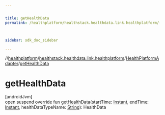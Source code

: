 ```yaml
---


title: getHealthData
permalink: /healthplatform/healthstack.healthdata.link.healthplatform/-health-platform-adapter/get-health-data.html



sidebar: sdk_doc_sidebar

---
```



//[healthplatform](/healthplatform.html)/[healthstack.healthdata.link.healthplatform](../index.html)/[HealthPlatformAdapter](index.html)/[getHealthData](get-health-data.html)



# getHealthData



[androidJvm]\
open suspend override fun [getHealthData](get-health-data.html)(startTime: [Instant](https://developer.android.com/reference/kotlin/java/time/Instant.html), endTime: [Instant](https://developer.android.com/reference/kotlin/java/time/Instant.html), healthDataTypeName: [String](https://kotlinlang.org/api/latest/jvm/stdlib/kotlin/-string/index.html)): HealthData






